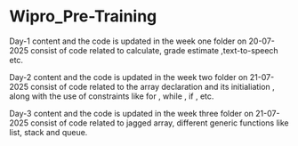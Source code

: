 # Wipro_Pre-Training

Day-1
content and the code is updated in the week one folder
on 20-07-2025
consist of code related to calculate, grade estimate ,text-to-speech etc.

Day-2
content and the code is updated in the week two folder
on 21-07-2025
consist of code related to the array declaration and its initialiation , along with the use of constraints like for , while , if , etc.

Day-3
content and the code is updated in the week three folder
on 21-07-2025
consist of code related to jagged array, different generic functions like list, stack and queue.
